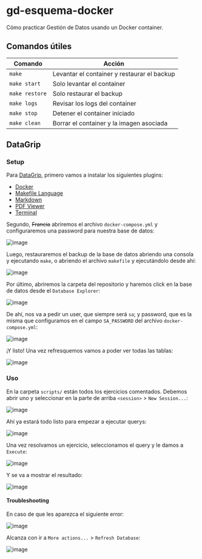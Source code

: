 # gd-esquema-docker

Cómo practicar Gestión de Datos usando un Docker container.

## Comandos útiles

| Comando        | Acción                                      |
|----------------|---------------------------------------------|
| `make`         | Levantar el container y restaurar el backup |
| `make start`   | Solo levantar el container                  |
| `make restore` | Solo restaurar el backup                    |
| `make logs`    | Revisar los logs del container              |
| `make stop`    | Detener el container iniciado               |
| `make clean`   | Borrar el container y la imagen asociada    |

## DataGrip

### Setup

Para [DataGrip], primero vamos a instalar los siguientes plugins: 

- [Docker](https://plugins.jetbrains.com/plugin/7724-docker)
- [Makefile Language](https://plugins.jetbrains.com/plugin/9333-makefile-language)
- [Markdown](https://plugins.jetbrains.com/plugin/7793-markdown)
- [PDF Viewer](https://plugins.jetbrains.com/plugin/14494-pdf-viewer)
- [Terminal](https://plugins.jetbrains.com/plugin/13123-terminal)

Segundo, ~~Francia~~ abriremos el archivo `docker-compose.yml` y configuraremos
una password para nuestra base de datos:

![image](https://user-images.githubusercontent.com/39303639/217802783-3d19754d-2e4f-4439-8573-511c6cc745fa.png)

Luego, restauraremos el backup de la base de datos abriendo una consola y 
ejecutando `make`, o abriendo el archivo `makefile` y ejecutándolo desde ahí:

![image](https://user-images.githubusercontent.com/39303639/217801577-67cee533-3cdc-4183-b328-161f888ad114.png)

Por último, abriremos la carpeta del repositorio y haremos click en la base de
datos desde el `Database Explorer`:

![image](https://user-images.githubusercontent.com/39303639/217720064-3c645d00-0e42-42ee-bd1d-a0f0be69b528.png)

De ahí, nos va a pedir un user, que siempre será `sa`; y password, que es la
misma que configuramos en el campo `SA_PASSWORD` del archivo
`docker-compose.yml`:

![image](https://user-images.githubusercontent.com/39303639/217720199-6109b91e-226d-4bb5-9609-e07d1072b811.png)

¡Y listo! Una vez refresquemos vamos a poder ver todas las tablas:

![image](https://user-images.githubusercontent.com/39303639/217720311-c05a7814-5c03-4cc9-a1df-72e46d5e367b.png)

[DataGrip]: https://www.jetbrains.com/datagrip/download/

### Uso

En la carpeta `scripts/` están todos los ejercicios comentados. Debemos abrir
uno y seleccionar en la parte de arriba `<session>` > `New Session...`:

![image](https://user-images.githubusercontent.com/39303639/217806602-3f5f2ab4-fd40-49fa-bf6c-8ff1c3b0af81.png)

Ahí ya estará todo listo para empezar a ejecutar querys:

![image](https://user-images.githubusercontent.com/39303639/217806819-54677585-03e1-4667-a4b8-7a8e9ec8f875.png)

Una vez resolvamos un ejercicio, seleccionamos el query y le damos a `Execute`:

![image](https://user-images.githubusercontent.com/39303639/217720542-59ea42dc-a8fa-435d-a17a-38bf380ee34a.png)

Y se va a mostrar el resultado:

![image](https://user-images.githubusercontent.com/39303639/217720669-902f3633-607b-4b63-bfbe-841a45c2f8c7.png)

#### Troubleshooting

En caso de que les aparezca el siguiente error:

![image](https://user-images.githubusercontent.com/39303639/217807089-c3804c62-974d-4417-a111-df6e8f663edd.png)

Alcanza con ir a `More actions...` > `Refresh Database`:

![image](https://user-images.githubusercontent.com/39303639/217807227-d2af58ab-e0da-45e1-afe9-1453357de479.png)

